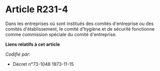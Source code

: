 # Article R231-4

Dans les entreprises où sont institués des comités d'entreprise ou des comités d'établissement, le comité d'hygiène et de
sécurité fonctionne comme commission spéciale du comité d'entreprise.

**Liens relatifs à cet article**

_Codifié par_:

  - Décret n°73-1048 1973-11-15
